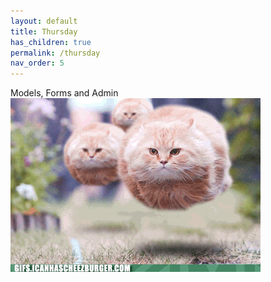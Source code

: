 ```yaml
---
layout: default
title: Thursday
has_children: true
permalink: /thursday
nav_order: 5
---
```

Models, Forms and Admin 
<br>
![](https://github.com/HCDigitalScholarship/summer-django/raw/master/download.gif)
